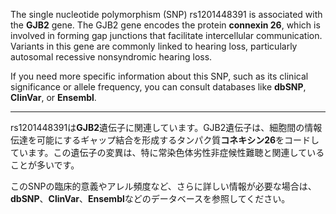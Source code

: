 The single nucleotide polymorphism (SNP) rs1201448391 is associated with the **GJB2** gene. The GJB2 gene encodes the protein **connexin 26**, which is involved in forming gap junctions that facilitate intercellular communication. Variants in this gene are commonly linked to hearing loss, particularly autosomal recessive nonsyndromic hearing loss.

If you need more specific information about this SNP, such as its clinical significance or allele frequency, you can consult databases like **dbSNP**, **ClinVar**, or **Ensembl**.

---

rs1201448391は**GJB2**遺伝子に関連しています。GJB2遺伝子は、細胞間の情報伝達を可能にするギャップ結合を形成するタンパク質**コネキシン26**をコードしています。この遺伝子の変異は、特に常染色体劣性非症候性難聴と関連していることが多いです。

このSNPの臨床的意義やアレル頻度など、さらに詳しい情報が必要な場合は、**dbSNP**、**ClinVar**、**Ensembl**などのデータベースを参照してください。